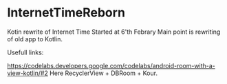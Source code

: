 # InternetTimeReborn
Kotin rewrite of Internet Time
Started at 6'th Febrary
Main point is rewriting of old app to Kotlin. 

Usefull links: 

https://codelabs.developers.google.com/codelabs/android-room-with-a-view-kotlin/#2  Here RecyclerView + DBRoom + Kour.
